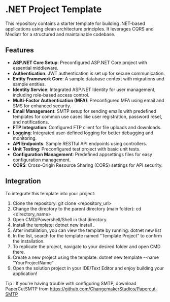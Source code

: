 # .NET Project Template

This repository contains a starter template for building .NET-based applications using clean architecture principles. It leverages CQRS and Mediatr for a structured and maintainable codebase.

## Features

- **ASP.NET Core Setup**: Preconfigured ASP.NET Core project with essential middleware.
- **Authentication**: JWT authentication is set up for secure communication.
- **Entity Framework Core**: A sample database context with migrations and sample entities.
- **Identity Service**: Integrated ASP.NET Identity for user management, including role-based access control.
- **Multi-Factor Authentication (MFA)**: Preconfigured MFA using email and SMS for enhanced security.
- **Email Management**: SMTP setup for sending emails with predefined templates for common use cases like user registration, password reset, and notifications.
- **FTP Integration**: Configured FTP client for file uploads and downloads.
- **Logging**: Integrated user-defined logging for better debugging and monitoring.
- **API Endpoints**: Sample RESTful API endpoints using controllers.
- **Unit Testing**: Preconfigured test project with basic unit tests.
- **Configuration Management**: Predefined appsettings files for easy configuration management.
- **CORS**: Cross-Origin Resource Sharing (CORS) settings for API security.

## Integration

To integrate this template into your project:

1. Clone the repository:
   git clone <repository_url>
2. Change the directory to the parent directory (main folder):
   cd <directory_name>
3. Open CMD/Powershell/Shell in that directory.
4. Install the template:
   dotnet new install .
5. After installation, you can view the template by running:
   dotnet new list
6. In the list, search for the template named "Template Project" to confirm the installation.
7. To replicate the project, navigate to your desired folder and open CMD there.
8. Create a new project using the template:
   dotnet new template --name "YourProjectName"
9. Open the solution project in your IDE/Text Editor and enjoy building your application!

Tip : If you're having trouble with configuring SMTP, download PaperCutSMTP from https://github.com/ChangemakerStudios/Papercut-SMTP

